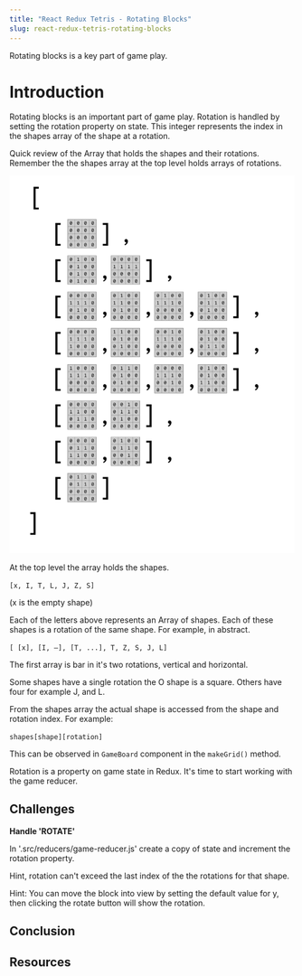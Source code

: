 ```yaml
---
title: "React Redux Tetris - Rotating Blocks"
slug: react-redux-tetris-rotating-blocks
---
```


Rotating blocks is a key part of game play. 

# Introduction 

Rotating blocks is an important part of game 
play. Rotation is handled by setting the 
rotation property on state. This integer
represents the index in the shapes array of 
the shape at a rotation. 

Quick review of the Array that holds the 
shapes and their rotations. Remember the 
the shapes array at the top level holds 
arrays of rotations. 

![Shapes-Array](assets/Shapes-Array.png)

At the top level the array holds the shapes. 

`[x, I, T, L, J, Z, S]`

(x is the empty shape)

Each of the letters above represents an Array 
of shapes. Each of these shapes is a rotation 
of the same shape. For example, in abstract. 

`[ [x], [I, –], [T, ...], T, Z, S, J, L]`

The first array is bar in it's two rotations, 
vertical and horizontal. 

Some shapes have a single rotation the O shape
is a square. Others have four for example J, 
and L. 

From the shapes array the actual shape is 
accessed from the shape and rotation index. 
For example: 

`shapes[shape][rotation]`

This can be observed in `GameBoard` component
in the `makeGrid()` method. 

Rotation is a property on game state in Redux. 
It's time to start working with the game reducer. 

## Challenges

**Handle 'ROTATE'**

In '.src/reducers/game-reducer.js' create a copy
of state and increment the rotation property. 

Hint, rotation can't exceed the last index of the
the rotations for that shape.

Hint: You can move the block into view by setting 
the default value for y, then clicking the rotate
button will show the rotation. 

## Conclusion


## Resources

 

